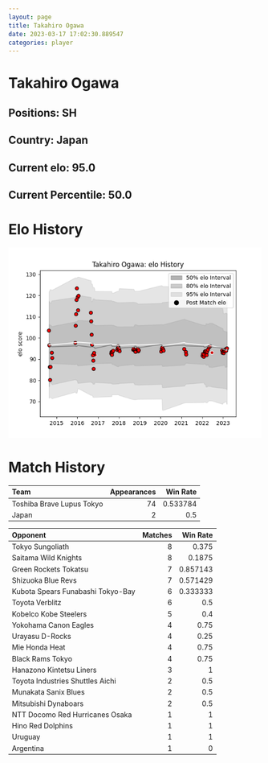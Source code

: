 ```yaml
---  
layout: page  
title: Takahiro Ogawa  
date: 2023-03-17 17:02:30.889547  
categories: player  
---
```

# Takahiro Ogawa

## Positions: SH

## Country: Japan

## Current elo: 95.0

## Current Percentile: 50.0

# Elo History


![elo history](history_TakahiroOgawa.png)
# Match History


| Team                      |   Appearances |   Win Rate |
|:--------------------------|--------------:|-----------:|
| Toshiba Brave Lupus Tokyo |            74 |   0.533784 |
| Japan                     |             2 |   0.5      |

| Opponent                          |   Matches |   Win Rate |
|:----------------------------------|----------:|-----------:|
| Tokyo Sungoliath                  |         8 |   0.375    |
| Saitama Wild Knights              |         8 |   0.1875   |
| Green Rockets Tokatsu             |         7 |   0.857143 |
| Shizuoka Blue Revs                |         7 |   0.571429 |
| Kubota Spears Funabashi Tokyo-Bay |         6 |   0.333333 |
| Toyota Verblitz                   |         6 |   0.5      |
| Kobelco Kobe Steelers             |         5 |   0.4      |
| Yokohama Canon Eagles             |         4 |   0.75     |
| Urayasu D-Rocks                   |         4 |   0.25     |
| Mie Honda Heat                    |         4 |   0.75     |
| Black Rams Tokyo                  |         4 |   0.75     |
| Hanazono Kintetsu Liners          |         3 |   1        |
| Toyota Industries Shuttles Aichi  |         2 |   0.5      |
| Munakata Sanix Blues              |         2 |   0.5      |
| Mitsubishi Dynaboars              |         2 |   0.5      |
| NTT Docomo Red Hurricanes Osaka   |         1 |   1        |
| Hino Red Dolphins                 |         1 |   1        |
| Uruguay                           |         1 |   1        |
| Argentina                         |         1 |   0        |